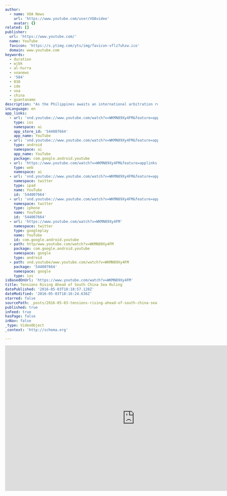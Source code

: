 ```yaml
---
author:
  - name: VOA News
    url: 'https://www.youtube.com/user/VOAvideo'
    avatar: {}
related: []
publisher:
  url: 'https://www.youtube.com/'
  name: YouTube
  favicon: 'https://s.ytimg.com/yts/img/favicon-vflz7uhzw.ico'
  domain: www.youtube.com
keywords:
  - duration
  - wjbk
  - al-hurra
  - voanews
  - '584'
  - 038
  - ide
  - voa
  - china
  - guantanamo
description: "As the Philippines awaits an international arbitration ruling on a challenge to China's claims to nearly all of the South China Sea, it is already becoming clear that regardless of which way the decision goes, the dispute is intensifying. VOA's Bill Ide has more from Beijing."
inLanguage: en
app_links:
  - url: 'vnd.youtube://www.youtube.com/watch?v=WKMN89Xy4FM&feature=applinks'
    type: ios
    namespace: ai
    app_store_id: '544007664'
    app_name: YouTube
  - url: 'vnd.youtube://www.youtube.com/watch?v=WKMN89Xy4FM&feature=applinks'
    type: android
    namespace: ai
    app_name: YouTube
    package: com.google.android.youtube
  - url: 'https://www.youtube.com/watch?v=WKMN89Xy4FM&feature=applinks'
    type: web
    namespace: ai
  - url: 'vnd.youtube://www.youtube.com/watch?v=WKMN89Xy4FM&feature=applinks'
    namespace: twitter
    type: ipad
    name: YouTube
    id: '544007664'
  - url: 'vnd.youtube://www.youtube.com/watch?v=WKMN89Xy4FM&feature=applinks'
    namespace: twitter
    type: iphone
    name: YouTube
    id: '544007664'
  - url: 'https://www.youtube.com/watch?v=WKMN89Xy4FM'
    namespace: twitter
    type: googleplay
    name: YouTube
    id: com.google.android.youtube
  - path: http/www.youtube.com/watch?v=WKMN89Xy4FM
    package: com.google.android.youtube
    namespace: google
    type: android
  - path: vnd.youtube/www.youtube.com/watch?v=WKMN89Xy4FM
    package: '544007664'
    namespace: google
    type: ios
isBasedOnUrl: 'https://www.youtube.com/watch?v=WKMN89Xy4FM'
title: Tensions Rising Ahead of South China Sea Ruling
datePublished: '2016-05-03T18:18:57.128Z'
dateModified: '2016-05-03T18:16:24.636Z'
starred: false
sourcePath: _posts/2016-05-03-tensions-rising-ahead-of-south-china-sea-ruling.md
published: true
inFeed: true
hasPage: false
inNav: false
_type: VideoObject
_context: 'http://schema.org'

---
```

<iframe src="https://cdn.embedly.com/widgets/media.html?src=https%3A%2F%2Fwww.youtube.com%2Fembed%2FWKMN89Xy4FM%3Ffeature%3Doembed&amp;url=https%3A%2F%2Fwww.youtube.com%2Fwatch%3Fv%3DWKMN89Xy4FM&amp;image=https%3A%2F%2Fi.ytimg.com%2Fvi%2FWKMN89Xy4FM%2Fhqdefault.jpg&amp;key=b7d04c9b404c499eba89ee7072e1c4f7&amp;type=text%2Fhtml&amp;schema=youtube" width="854" height="480" scrolling="no" frameborder="0" allowfullscreen="" style=""></iframe>